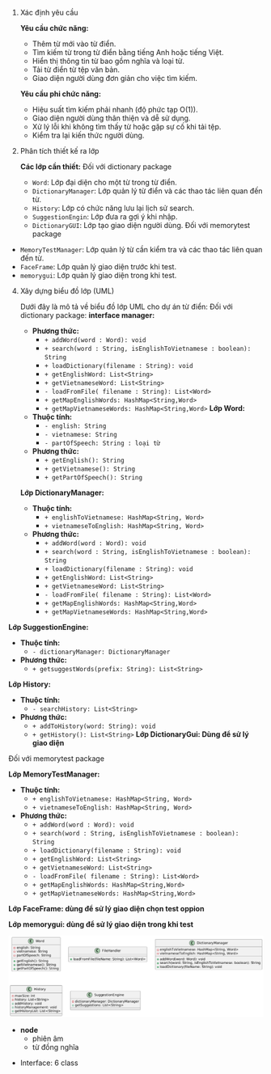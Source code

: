 1. Xác định yêu cầu

   **Yêu cầu chức năng:**
   - Thêm từ mới vào từ điển.
   - Tìm kiếm từ trong từ điển bằng tiếng Anh hoặc tiếng Việt.
   - Hiển thị thông tin từ bao gồm nghĩa và loại từ.
   - Tải từ điển từ tệp văn bản.
   - Giao diện người dùng đơn giản cho việc tìm kiếm.

   **Yêu cầu phi chức năng:**
   - Hiệu suất tìm kiếm phải nhanh (độ phức tạp O(1)).
   - Giao diện người dùng thân thiện và dễ sử dụng.
   - Xử lý lỗi khi không tìm thấy từ hoặc gặp sự cố khi tải tệp.
   - Kiểm tra lại kiến thức người dùng.


2. Phân tích thiết kế ra lớp

   **Các lớp cần thiết:**
   Đối với dictionary package
   - `Word`: Lớp đại diện cho một từ trong từ điển.
   - `DictionaryManager`: Lớp quản lý từ điển và các thao tác liên quan đến từ.
   - `History`: Lớp có chức năng lưu lại lịch sử search.
   - `SuggestionEngin`: Lớp đưa ra gợi ý khi nhập.
   - `DictionaryGUI`: Lớp tạo giao diện người dùng.
  Đối với memorytest package
  - `MemoryTestManager`: Lớp quản lý từ cần kiểm tra và các thao tác liên quan đến từ.
  - `FaceFrame`: Lớp quản lý giao diện trước khi test.
  - `memorygui`: Lớp quản lý giao diện trong khi test.

4. Xây dựng biểu đồ lớp (UML)

   Dưới đây là mô tả về biểu đồ lớp UML cho dự án từ điển:
   Đối với dictionary package:
   **interface manager:**
   - **Phương thức:**
     - `+ addWord(word : Word): void`
     - `+ search(word : String, isEnglishToVietnamese : boolean): String`
     - `+ loadDictionary(filename : String): void`
     - `+ getEnglishWord: List<String>`
     - `+ getVietnameseWord: List<String>`
     - `- loadFromFile( filename : String): List<Word>`
     - `+ getMapEnglishWords: HashMap<String,Word>`
     - `+ getMapVietnameseWords: HashMap<String,Word>`
   **Lớp Word:**
   - **Thuộc tính:**
     - `- english: String`
     - `- vietnamese: String`
     - `- partOfSpeech: String : loại từ`
   - **Phương thức:**
     - `+ getEnglish(): String`
     - `+ getVietnamese(): String`
     - `+ getPartOfSpeech(): String`

   **Lớp DictionaryManager:**
   - **Thuộc tính:**
     - `+ englishToVietnamese: HashMap<String, Word>`
     - `+ vietnameseToEnglish: HashMap<String, Word>`
   - **Phương thức:**
     - `+ addWord(word : Word): void`
     - `+ search(word : String, isEnglishToVietnamese : boolean): String`
     - `+ loadDictionary(filename : String): void`
     - `+ getEnglishWord: List<String>`
     - `+ getVietnameseWord: List<String>`
     - `- loadFromFile( filename : String): List<Word>`
     - `+ getMapEnglishWords: HashMap<String,Word>`
     - `+ getMapVietnameseWords: HashMap<String,Word>`

  **Lớp SuggestionEngine:**
  - **Thuộc tính:**
    - `- dictionaryManager: DictionaryManager`
  - **Phương thức:**
    - `+ getsuggestWords(prefix: String): List<String>`

  **Lớp History:**
  - **Thuộc tính:**
    - `- searchHistory: List<String>`
  - **Phương thức:**
    - `+ addToHistory(word: String): void`
    - `+ getHistory(): List<String>`
   **Lớp DictionaryGui: Dùng để sử lý giao diện**

Đối với memorytest package

   **Lớp MemoryTestManager:**
   - **Thuộc tính:**
     - `+ englishToVietnamese: HashMap<String, Word>`
     - `+ vietnameseToEnglish: HashMap<String, Word>`
   - **Phương thức:**
     - `+ addWord(word : Word): void`
     - `+ search(word : String, isEnglishToVietnamese : boolean): String`
     - `+ loadDictionary(filename : String): void`
     - `+ getEnglishWord: List<String>`
     - `+ getVietnameseWord: List<String>`
     - `- loadFromFile( filename : String): List<Word>`
     - `+ getMapEnglishWords: HashMap<String,Word>`
     - `+ getMapVietnameseWords: HashMap<String,Word>`
    
  **Lớp FaceFrame: dùng để sử lý giao diện chọn test oppion**
  
  **Lớp memorygui: dùng để sử lý giao diện trong khi test**

   

   ![Biểu đồ UML](image/uml_version2.1.png)

  - **node**
    - phiên âm
    - từ đồng nghĩa

* Interface: 6 class

